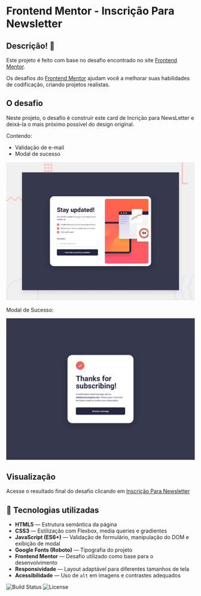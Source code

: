 # Frontend Mentor - Inscrição Para Newsletter

## Descrição! 👋

Este projeto é feito com base no desafio encontrado no site [Frontend Mentor](https://www.frontendmentor.io).

Os desafios do [Frontend Mentor](https://www.frontendmentor.io) ajudam você a melhorar suas habilidades de codificação, criando projetos realistas.

## O desafio

Neste projeto, o desafio é construir este card de Incrição para NewsLetter e deixá-la o mais próximo possível do design original.

Contendo:
 - Validação de e-mail
 - Modal de sucesso

<img src="./preview.jpg" alt="Preview" width="600" />

Modal de Sucesso:

<img src="./design/desktop-success.jpg" alt="Preview" width="600" />

## Visualização 
Acesse o resultado final do desafio clicando em [Inscrição Para Newsletter](https://front-end-mentor-inscricao-para-new.vercel.app/)

## 🧰 Tecnologias utilizadas

- **HTML5** — Estrutura semântica da página  
- **CSS3** — Estilização com Flexbox, media queries e gradientes  
- **JavaScript (ES6+)** — Validação de formulário, manipulação do DOM e exibição de modal  
- **Google Fonts (Roboto)** — Tipografia do projeto  
- **Frontend Mentor** — Desafio utilizado como base para o desenvolvimento  
- **Responsividade** — Layout adaptável para diferentes tamanhos de tela  
- **Acessibilidade** — Uso de `alt` em imagens e contrastes adequados

![Build Status](https://img.shields.io/badge/build-passing-brightgreen)
![License](https://img.shields.io/badge/license-MIT-blue)

